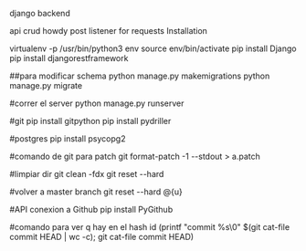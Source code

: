 django backend

api crud
howdy post listener for requests
Installation

virtualenv -p /usr/bin/python3 env
source env/bin/activate
pip install Django
pip install djangorestframework

##para modificar schema
python manage.py makemigrations
python manage.py migrate

#correr el server
python manage.py runserver

#git
pip install gitpython
pip install pydriller

#postgres
pip install psycopg2

#comando de git para patch
git format-patch -1 --stdout > a.patch

#limpiar dir
git clean -fdx
git reset --hard

#volver a master branch
git reset --hard @{u}

#API conexion a Github
pip install PyGithub

#comando para ver q hay en el hash id
(printf "commit %s\0" $(git cat-file commit HEAD | wc -c); git cat-file commit HEAD)

